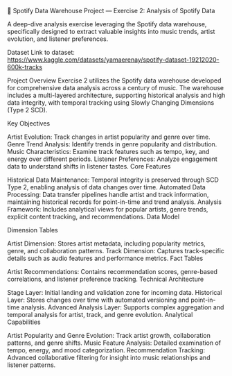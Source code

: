 🎵 Spotify Data Warehouse Project — Exercise 2: Analysis of Spotify Data

A deep-dive analysis exercise leveraging the Spotify data warehouse, specifically designed to extract valuable insights into music trends, artist evolution, and listener preferences.

Dataset
Link to dataset: https://www.kaggle.com/datasets/yamaerenay/spotify-dataset-19212020-600k-tracks

Project Overview
Exercise 2 utilizes the Spotify data warehouse developed for comprehensive data analysis across a century of music.
The warehouse includes a multi-layered architecture, supporting historical analysis and high data integrity,
with temporal tracking using Slowly Changing Dimensions (Type 2 SCD).

Key Objectives

Artist Evolution: Track changes in artist popularity and genre over time.
Genre Trend Analysis: Identify trends in genre popularity and distribution.
Music Characteristics: Examine track features such as tempo, key, and energy over different periods.
Listener Preferences: Analyze engagement data to understand shifts in listener tastes.
Core Features

Historical Data Maintenance: Temporal integrity is preserved through SCD Type 2, enabling analysis of data changes over time.
Automated Data Processing: Data transfer pipelines handle artist and track information, maintaining historical records for point-in-time and trend analysis.
Analysis Framework: Includes analytical views for popular artists, genre trends, explicit content tracking, and recommendations.
Data Model

Dimension Tables

Artist Dimension: Stores artist metadata, including popularity metrics, genre, and collaboration patterns.
Track Dimension: Captures track-specific details such as audio features and performance metrics.
Fact Tables

Artist Recommendations: Contains recommendation scores, genre-based correlations, and listener preference tracking.
Technical Architecture

Stage Layer: Initial landing and validation zone for incoming data.
Historical Layer: Stores changes over time with automated versioning and point-in-time analysis.
Advanced Analysis Layer: Supports complex aggregation and temporal analysis for artist, track, and genre evolution.
Analytical Capabilities

Artist Popularity and Genre Evolution: Track artist growth, collaboration patterns, and genre shifts.
Music Feature Analysis: Detailed examination of tempo, energy, and mood categorization.
Recommendation Tracking: Advanced collaborative filtering for insight into music relationships and listener patterns.
